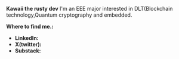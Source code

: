**Kawaii the rusty dev**
I'm an EEE major interested in DLT(Blockchain technology,Quantum cryptography and embedded.

**Where to find me.:**

- **LinkedIn:**
- **X(twitter):**
- **Substack:**